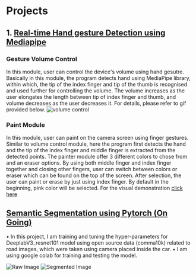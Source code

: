 # Projects 

## 1. [Real-time Hand gesture Detection using Mediapipe](https://github.com/SubramanyaGurumurthy/RealTimeHandgestureDetection.git)

### Gesture Volume Control
In this module, user can control the device's volume using hand gesutre. Basically in this module, the program detects hand using MediaPipe library, 
within which, the tip of the index finger and tip of the thumb is recognised and used further for controlling the volume. The volume increases as the user elongates 
the length between tip of index finger and thumb, and volume decreases as the user decreases it. For details, please refer to gif provided below.
![volume control](https://github.com/SubramanyaGurumurthy/RealTimeHandgestureDetection/blob/main/gif/Volume_control.gif)


### Paint Module
In this module, user can paint on the camera screen using finger gestures. Similar to volume control module, here the program first detects the hand and the tip of 
the index finger and middle finger is extracted from the detected points. The painter module offer 3 different colors to chose from and an eraser options. By using both
middle finger and index finger together and closing other fingers, user can switch between colors or eraser which can be found on the top of the screen. After selection,
the user can paint or erase by just using index finger. By default in the beginning, pink color will be selected. For the visual demonstration [click here](https://youtu.be/u2zQ_nwl4WA)

## [Semantic Segmentation using Pytorch (On Going)](https://colab.research.google.com/drive/1FnwAzHF5YFaVst41jaXHYwjBXWSFyd0o?usp=sharing)
•	In this project, I am training and tuning the hyper-parameters for DeeplabV3_resnet101 model using open source data (comma10k) related to road images, 
  which were taken using camera placed inside the car.
•	I am using google colab for training and testing the model.

![Raw Image](https://github.com/commaai/comma10k/blob/master/imgs/0000_0085e9e41513078a_2018-08-19--13-26-08_11_864.png)
![Segmented Image](https://github.com/commaai/comma10k/blob/master/masks/0000_0085e9e41513078a_2018-08-19--13-26-08_11_864.png)
